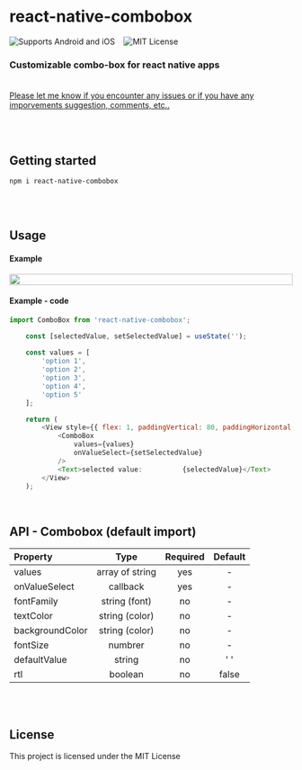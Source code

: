 # react-native-combobox
![Supports Android and iOS](https://img.shields.io/badge/platforms-android%20|%20ios-blue.svg) &nbsp;&nbsp;
![MIT License](https://img.shields.io/npm/l/react-native-range-slider-expo?color=red)
### Customizable combo-box for react native apps <br/><br/>

[Please let me know if you encounter any issues or if you have any imporvements suggestion, comments, etc..](https://github.com/D10S60948/react-native-combobox/issues) 

<br/><br/>
## Getting started
`npm i react-native-combobox`

<br/><br/>

## Usage
#### Example

<div style="display:flex;flex-direction:row">
  <img src="https://res.cloudinary.com/dexts7jfo/image/upload/v1596087000/ezgif.com-video-to-gif_rnao8h.gif" style="height:100%;width:100%"/>
</div>

#### Example - code

```javascript
import ComboBox from 'react-native-combobox';
```
```javascript
    const [selectedValue, setSelectedValue] = useState('');
    
    const values = [
        'option 1',
        'option 2',
        'option 3',
        'option 4',
        'option 5'
    ];

    return (
        <View style={{ flex: 1, paddingVertical: 80, paddingHorizontal: 40, justifyContent: 'space-between' }}>
            <ComboBox
                values={values}
                onValueSelect={setSelectedValue}
            />
            <Text>selected value:          {selectedValue}</Text>
        </View>
    );
```

<br/>

## API - Combobox (default import)
| Property | Type | Required | Default |
| :---     |:----:|  :-----: | :-----: | 
| values | array of string | yes | - |
| onValueSelect | callback | yes | - |
| fontFamily | string (font) | no | - |
| textColor | string (color) | no | - |
| backgroundColor | string (color) | no | - |
| fontSize | numbrer | no | - |
| defaultValue | string | no | ' ' |
| rtl | boolean | no | false |

<br/><br/>

## License
This project is licensed under the MIT License
